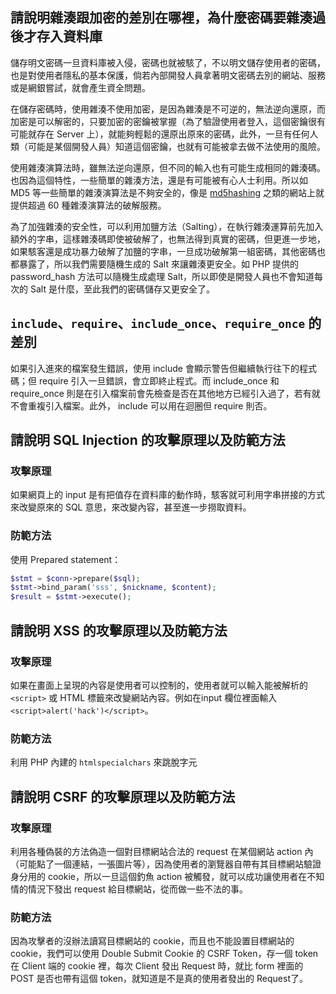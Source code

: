 ## 請說明雜湊跟加密的差別在哪裡，為什麼密碼要雜湊過後才存入資料庫

儲存明文密碼一旦資料庫被入侵，密碼也就被駭了，不以明文儲存使用者的密碼，也是對使用者隱私的基本保護，倘若內部開發人員拿著明文密碼去別的網站、服務或是網銀嘗試，就會產生資全問題。

在儲存密碼時，使用雜湊不使用加密，是因為雜湊是不可逆的，無法逆向還原，而加密是可以解密的，只要加密的密鑰被掌握（為了驗證使用者登入，這個密鑰很有可能就存在 Server 上），就能夠輕鬆的還原出原來的密碼，此外，一旦有任何人類（可能是某個開發人員）知道這個密鑰，也就有可能被拿去做不法使用的風險。

使用雜湊演算法時，雖無法逆向還原，但不同的輸入也有可能生成相同的雜湊碼。也因為這個特性，一些簡單的雜湊方法，還是有可能被有心人士利用。所以如 MD5 等一些簡單的雜湊演算法是不夠安全的，像是 [md5hashing](https://md5hashing.net) 之類的網站上就提供超過 60 種雜湊演算法的破解服務。

為了加強雜湊的安全性，可以利用加鹽方法（Salting），在執行雜湊運算前先加入額外的字串，這樣雜湊碼即使被破解了，也無法得到真實的密碼，但更進一步地，如果駭客還是成功暴力破解了加鹽的字串，一旦成功破解第一組密碼，其他密碼也都暴露了，所以我們需要隨機生成的 Salt 來讓雜湊更安全。如 PHP 提供的  password_hash 方法可以隨機生成處理 Salt，所以即使是開發人員也不會知道每次的 Salt 是什麼，至此我們的密碼儲存又更安全了。


## `include`、`require`、`include_once`、`require_once` 的差別

如果引入進來的檔案發生錯誤，使用 include 會顯示警告但繼續執行往下的程式碼；但 require 引入一旦錯誤，會立即終止程式。而 include_once 和 require_once 則是在引入檔案前會先檢查是否在其他地方已經引入過了，若有就不會重複引入檔案。此外， include 可以用在迴圈但 require 則否。

## 請說明 SQL Injection 的攻擊原理以及防範方法

### 攻擊原理
如果網頁上的 input 是有把值存在資料庫的動作時，駭客就可利用字串拼接的方式來改變原來的 SQL 意思，來改變內容，甚至進一步撈取資料。

### 防範方法
使用 Prepared statement：
```php
$stmt = $conn->prepare($sql);
$stmt->bind_param('sss', $nickname, $content);
$result = $stmt->execute();
```
 
 
##  請說明 XSS 的攻擊原理以及防範方法

### 攻擊原理
如果在畫面上呈現的內容是使用者可以控制的，使用者就可以輸入能被解析的 `<script>` 或 HTML 標籤來改變網站內容。例如在input 欄位裡面輸入 `<script>alert('hack')</script>`。

### 防範方法
利用 PHP 內建的 `htmlspecialchars` 來跳脫字元

## 請說明 CSRF 的攻擊原理以及防範方法

### 攻擊原理
利用各種偽裝的方法偽造一個對目標網站合法的 request 在某個網站 action 內（可能點了一個連結，一張圖片等），因為使用者的瀏覽器自帶有其目標網站驗證身分用的 cookie，所以一旦這個釣魚 action 被觸發，就可以成功讓使用者在不知情的情況下發出 request 給目標網站，從而做一些不法的事。

### 防範方法
因為攻擊者的沒辦法讀寫目標網站的 cookie，而且也不能設置目標網站的 cookie，我們可以使用 Double Submit Cookie 的 CSRF Token，存一個 token 在 Client 端的 cookie 裡，每次 Client 發出 Request 時，就比 form 裡面的 POST 是否也帶有這個 token，就知道是不是真的使用者發出的 Request了。 